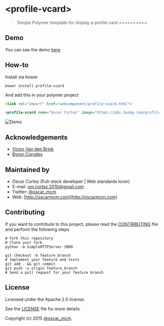 # &lt;profile-vcard&gt;
> Simple Polymer template for display a profile card
==========

## Demo
You can see the demo [here](http://oscarmcm.github.io/profile-vcard)

## How-to
Install via bower
```
bower install profile-vcard
```

And add this in your polymer project

```html
<link rel="import" href="webcomponent/profile-vcard.html">

<profile-vcard name="Oscar Cortez" image="https://pbs.twimg.com/profile_images/482222151932456960/6-cd1FU0.jpeg" profession="Full Stack Ninja Developer" description="Write here your cool description" twitter="oscar_mcm" website="oscarmcm.com" place="Managua, Nicaragua"></profile-vcard>
```

![Demo](https://raw.githubusercontent.com/oscarmcm/profile-vcard/master/profile-vcard-demo.png)

## Acknowledgements
- [Victor Van den Brink](https://www.facebook.com/vandenbrinkblanco)
- [Byron Corrales](https://dribbble.com/byroncor)

## Maintained by
- Oscar Cortez (Full-stack developer | Web standards lover)
- E-mail: [om.cortez.2010@gmail.com](mailto:om.cortez.2010@gmail.com)
- Twitter: [@oscar_mcm](http://twitter.com/oscar_mcm)
- Web: [http://oscarmcm.com](http://oscarmcm.com)

## Contributing
If you want to contribute to this project, please read the [CONTRIBUTING](https://github.com/oscarmcm/profile-vcard/blob/master/CONTRIBUTING.md) file and perform the following steps
    
    # Fork this repository
    # Clone your fork
    python -m SimpleHTTPServer 3000

    git checkout -b feature_branch
    # Implement your feature and tests
    git add . && git commit
    git push -u origin feature_branch
    # Send a pull request for your feature branch

## License
Licensed under the Apache 2.0 license.

See the [LICENSE](https://github.com/oscarmcm/profile-vcard/blob/master/LICENSE.md) file for more details.

Copyright (c) 2015 [@oscar_mcm](http://twitter.com/oscar_mcm).
